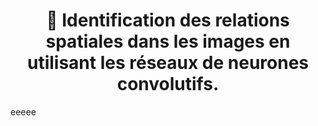 

<h1 align="center">🔭
Identification des relations spatiales dans les images en utilisant les réseaux de neurones convolutifs.
</h1>
eeeee



